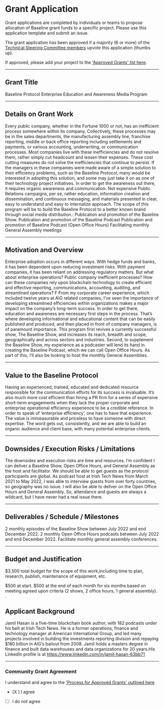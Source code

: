 # Grant Application
Grant applications are completed by individuals or teams to propose allocation of Baseline grant funds to a specific project. Please use this application template and submit an issue.

The grant application has been approved if a majority (6 or more) of the [Technical Steering Committee members](https://docs.baseline-protocol.org/governance/technical-steering-committee) upvote this application (thumbs up).

If approved, please add your project to the ['Approved Grants' list here](https://github.com/eea-oasis/baseline-grants/blob/main/Approved-Grants-2022.md).

---

## Grant Title
Baseline Protocol Enterprise Education and Awareness Media Program


---

## Details on Grant Work
Every public company, whether in the Fortune 1000 or not, has an inefficient process somewhere within its company. Collectively, these processes may be in the sales departments, the manufacturing assembly line, franchise reporting, middle or back office reporting including settlements and payments, or various accounting, underwriting, or communication processes. Most companies live with these inefficiencies and do not resolve them, rather simply cut headcount and lessen their expenses. These cost cutting measures do not solve the inefficiencies that continue to persist.
If the managers in these companies were made aware of a simple solution to their efficiency problems, such as the Baseline Protocol, many would be interested in adopting this solution, and some may just take it on as one of their technology project initiatives.
In order to get the awareness out there, it requires organic awareness and communication. Not expensive Public Relations campaigns, per se, rather education, information creation and dissemination, and continuous messaging, and materials presented in clear, easy to understand and easy to internalize approach.
The scope of this program will be to build the Baseline Protocol to a better known brand through social media distribution.:
Publication and promotion of the Baseline Show.
Publication and promotion of the Baseline Podcast
Publication and promotion of Baseline Podcast (Open Office Hours)
Facilitating monthly General Assembly meetings


---

## Motivation and Overview
Enterprise adoption occurs in different ways. With hedge funds and banks, it has been dependent upon reducing investment risks. With payment companies, it has been reliant on addressing regulatory matters. 
But what about enterprise operations? Public company inefficient processes? How can these companies rely upon blockchain technology to create efficient and effective reporting, communications, accounting, auditing, and streamlined operations? F
From my corporate career experience, which included twelve years at AIG related companies, I’ve seen the importance of developing streamlined efficiencies within organizations makes a major impact on the company’s long-term success. In order to get there, education and awareness are necessary first steps in the process. That’s where developing informational and educational content that can be easily published and produced, and then placed in front of company managers, is of paramount importance. 
This program first revives a currently successful show, The Baseline Show, and increases its reach, breadth and scope, geographically and across sectors and industries.
Second, to supplement the Baseline Show, my experience as a podcaster will lend its hand in creating the Baseline Podcast, which we can call Open Office Hours. As part of this, I’ll also be looking to host the monthly General Assemblies.


---

## Value to the Baseline Protocol
Having an experienced, trained, educated and dedicated resource responsible for the communication efforts for its success is invaluable. It’s also much more cost efficient than hiring a PR firm for a series of expensive short-term engagements when they lack the proper corporate and enterprise operational efficiency experience to be a credible reference. In order to speak of ‘enterprise efficiency’, one has to have that experience. The value is immeasurable and priceless to have someone with direct expertise. 
The word gets out, consistently, and we are able to build an organic audience and client base, with many potential enterprise clients.


---

## Downsides / Execution Risks / Limitations
The downsides and execution risks are time and resources. I’m confident I can deliver a Baseline Show, Open Office Hours, and General Assembly as the host and facilitator. We should be able to get guests as the protocol participants are global. As podcast host at Irish Tech News from March 2021 to May 2022, I was able to interview guests from over forty countries, so geography was no issue. I will also be able to deliver on the Open Office Hours and General Assembly. So, attendance and guests are always a wildcard, but I have never had a real issue there.


---

## Deliverables / Schedule / Milestones
2 monthly episodes of the Baseline Show between July 2022 and end December 2022.
2 monthly Open Office Hours podcasts between July 2022 and end December 2022.
Facilitate monthly general assembly conferences.


---

## Budget and Justification
$3,500  total budget for the scope of this work,including  time to plan, research, publish, maintenance of equipment, etc.

$500 at start. $500 at the end of each month for six months based on meeting agreed upon criteria (2 shows, 2 office hours, 1 general assembly). .



## Applicant Background
Jamil Hasan is a five-time blockchain book author, with 182 podcasts under his belt at Irish Tech News. He is a former operations, finance and technology manager at American International Group, and led many projects involved in building the investments reporting division and repaying $180 billion in AIG’s bailout from 2008. Jamil holds a masters degree in finance and built data warehouses and data organizations for 20 years.His LinkedIn profile is at https://www.linkedin.com/in/jamil-hasan-63bb71


---

### Community Grant Agreement 
I understand and agree to the ['Process for Approved Grants' outlined here](https://github.com/eea-oasis/baseline-grants/blob/main/README.md)
- [X ] I agree 
- [ ] I do not agree
